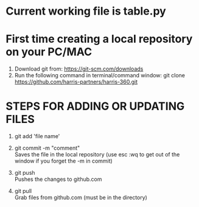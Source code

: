 # Current working file is table.py

# First time creating a local repository on your PC/MAC
1. Download git from: https://git-scm.com/downloads 
2. Run the following command in terminal/command window: git clone https://github.com/harris-partners/harris-360.git

# STEPS FOR ADDING OR UPDATING FILES
1. git add 'file name'

2. git commit -m "comment"   
Saves the file in the local repository (use esc :wq to get out of the window if you forget the -m in commit)

3. git push                  
Pushes the changes to github.com

4. git pull                  
Grab files from github.com (must be in the directory)
